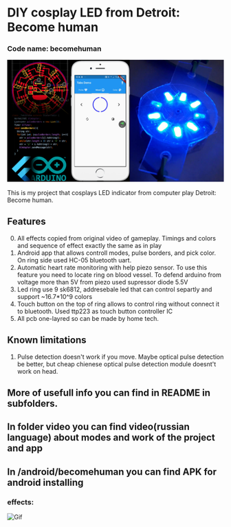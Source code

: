 # DIY cosplay LED from Detroit: Become human
### Code name: becomehuman
![Img](/img/main.jpg)

This is my project that cosplays LED indicator from computer play Detroit: Become human. 
## Features
0. All effects copied from original video of gameplay. Timings and colors and sequence of effect exactly the same as in play
1. Android app that allows controll modes, pulse borders, and pick color. On ring side used HC-05 bluetooth uart.
2. Automatic heart rate monitoring with help piezo sensor. To use this feature you need to locate ring on blood vessel. To defend  arduino from voltage more than 5V from piezo used supressor diode 5.5V
3. Led ring use 9 sk6812, addresebale led that can control separtly and support ~16.7*10^9 colors
4. Touch button on the top of ring allows to control ring without connect it to bluetooth. Used ttp223 as touch button controller IC
5. All pcb one-layred so can be made by home tech.
## Known limitations
1. Pulse detection doesn't work if you move. Maybe optical pulse detection be better, but cheap chienese optical pulse detection module doesnt't work on head.
## More of usefull info you can find in README in subfolders.
## In folder video you can find video(russian language) about modes and work of the project and app
## In /android/becomehuman you can find APK for android installing
### effects:      
![Gif](/img/effects.gif)
